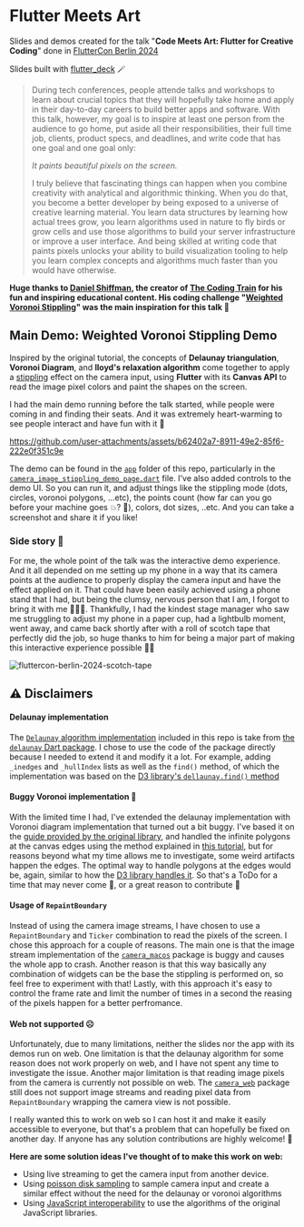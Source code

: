 # Flutter Meets Art
Slides and demos created for the talk "**Code Meets Art: Flutter for Creative Coding**" done in [FlutterCon Berlin 2024](https://fluttercon.dev/roaa-khaddam/)

Slides built with [flutter_deck](https://pub.dev/packages/flutter_deck) 🪄

> During tech conferences, people attende talks and workshops to learn about crucial topics that they will hopefully take home and apply in their day-to-day careers to build better apps and software. With this talk, however, my goal is to inspire at least one person from the audience to go home, put aside all their responsibilities, their full time job, clients, product specs, and deadlines, and write code that has one goal and one goal only:
>
>*It paints beautiful pixels on the screen.*
>
> I truly believe that fascinating things can happen when you combine creativity with analytical and algorithmic thinking. When you do that, you become a better developer by being exposed to a universe of creative learning material. You learn data structures by learning how actual trees grow, you learn algorithms used in nature to fly birds or grow cells and use those algorithms to build your server infrastructure or improve a user interface. And being skilled at writing code that paints pixels unlocks your ability to build visualization tooling to help you learn complex concepts and algorithms much faster than you would have otherwise.

**Huge thanks to [Daniel Shiffman](https://thecodingtrain.com/about), the creator of [The Coding Train](https://www.youtube.com/@TheCodingTrain) for his fun and inspiring educational content. His coding challenge "[Weighted Voronoi Stippling](https://www.youtube.com/watch?v=Bxdt6T_1qgc)" was the main inspiration for this talk 🤩**

## Main Demo: Weighted Voronoi Stippling Demo

Inspired by the original tutorial, the concepts of **Delaunay triangulation**, **Voronoi Diagram**, and **lloyd's relaxation algorithm** come together to apply a [stippling](https://en.wikipedia.org/wiki/Stippling#:~:text=Stippling%20is%20the%20creation%20of,are%20frequently%20emulated%20by%20artists.) effect on the camera input, using **Flutter** with its **Canvas API** to read the image pixel colors and paint the shapes on the screen.

I had the main demo running before the talk started, while people were coming in and finding their seats. And it was extremely heart-warming to see people interact and have fun with it 🥹

https://github.com/user-attachments/assets/b62402a7-8911-49e2-85f6-222e0f351c9e

The demo can be found in the [`app`](https://github.com/Roaa94/flutter-meets-art/tree/main/app) folder of this repo, particularly in the [`camera_image_stippling_demo_page.dart`](https://github.com/Roaa94/flutter-meets-art/blob/main/app/lib/widgets/camera/camera_image_stippling_demo_page.dart) file.
I've also added controls to the demo UI. So you can run it, and adjust things like the stippling mode (dots, circles, voronoi polygons, ...etc), the points count (how far can you go before your machine goes 💥? 🫢), colors, dot sizes, ..etc. And you can take a screenshot and share it if you like!



### Side story 📖

For me, the whole point of the talk was the interactive demo experience. And it all depended on me setting up my phone in a way that its camera points at the audience to properly display the camera input and have the effect applied on it. That could have been easily achieved using a phone stand that I had, but being the clumsy, nervous person that I am, I forgot to bring it with me 🤦🏻‍♀️. Thankfully, I had the kindest stage manager who saw me struggling to adjust my phone in a paper cup, had a lightbulb moment, went away, and came back shortly after with a roll of scotch tape that perfectly did the job, so huge thanks to him for being a major part of making this interactive experience possible 🫡😁 

![fluttercon-berlin-2024-scotch-tape](https://github.com/user-attachments/assets/53eaec1d-6ac6-4e33-b06b-711d72a514ab)


## ⚠️ Disclaimers

#### Delaunay implementation

The [`Delaunay` algorithm implementation](https://github.com/Roaa94/flutter-meets-art/blob/main/app/lib/algorithms/delaunay.dart) included in this repo is take from [the `delaunay` Dart package](https://pub.dev/packages/delaunay). I chose to use the code of the package directly because I needed to extend it and modify it a lot. For example, adding `_inedges` and `_hullIndex` lists as well as the `find()` method, of which the implementation was based on the [D3 library's `dellaunay.find()` method](https://github.com/d3/d3-delaunay/blob/main/src/delaunay.js#L122)

#### Buggy Voronoi implementation 🐞

With the limited time I had, I've extended the delaunay implementation with Voronoi diagram implementation that turned out a bit buggy. I've based it on the [guide provided by the original library](https://mapbox.github.io/delaunator/), and handled the infinite polygons at the canvas edges using the method explained in [this tutorial](https://youtu.be/jxOAU7YfypA?t=567), but for reasons beyond what my time allows me to investigate, some weird artifacts happen the edges. The optimal way to handle polygons at the edges would be, again, similar to how the [D3 library handles it](https://github.com/d3/d3-delaunay/blob/main/src/voronoi.js#L255). So that's a ToDo for a time that may never come 🙈, or a great reason to contribute 👀

#### Usage of `RepaintBoundary`

Instead of using the camera image streams, I have chosen to use a `RepaintBoundary` and `Ticker` combination to read the pixels of the screen. I chose this approach for a couple of reasons. The main one is that the image stream implementation of the [`camera_macos`](https://pub.dev/packages/camera_macos) package is buggy and causes the whole app to crash. Another reason is that this way basically any combination of widgets can be the base the stippling is performed on, so feel free to experiment with that! Lastly, with this approach it's easy to control the frame rate and limit the number of times in a second the reasing of the pixels happen for a better perfromance.

#### Web not supported ☹️

Unfortunately, due to many limitations, neither the slides nor the app with its demos run on web. One limitation is that the delaunay algorithm for some reason does not work properly on web, and I have not spent any time to investigate the issue.
Another major limitation is that reading image pixels from the camera is currently not possible on web. The [`camera_web`](https://pub.dev/packages/camera_web#missing-implementation:~:text=Image%20format%20group-,Streaming%20of%20frames,-70) package still does not support image streams and reading pixel data from `RepaintBoundary` wrapping the camera view is not possible.

I really wanted this to work on web so I can host it and make it easily accessible to everyone, but that's a problem that can hopefully be fixed on another day. If anyone has any solution contributions are highly welcome! 🤗

**Here are some solution ideas I've thought of to make this work on web:**

* Using live streaming to get the camera input from another device.
* Using [poisson disk sampling](https://www.youtube.com/watch?v=flQgnCUxHlw) to sample camera input and create a similar effect without the need for the delaunay or voronoi algorithms
* Using [JavaScript interoperability](https://dart.dev/interop/js-interop) to use the algorithms of the original JavaScript libraries.
